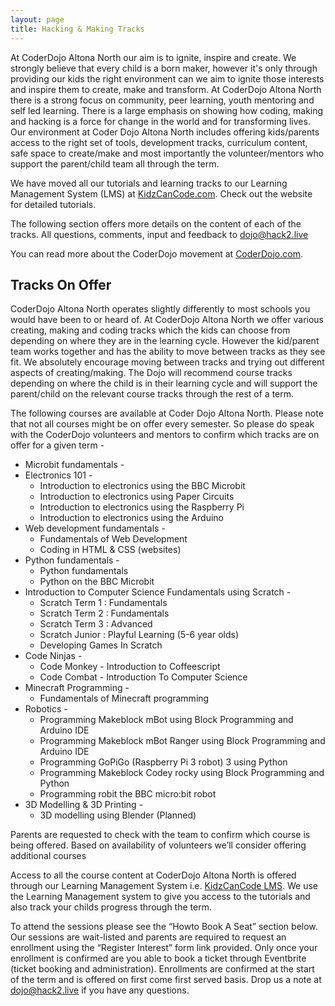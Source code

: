 ```yaml
---
layout: page
title: Hacking & Making Tracks 
---
```


At CoderDojo Altona North our aim is to ignite, inspire and create. We strongly believe that every child is a born maker, however it's only through providing our kids the right environment can we aim to ignite those interests and inspire them to create, make and transform. At CoderDojo Altona North there is a strong focus on community, peer learning, youth mentoring and self led learning. There is a large emphasis on showing how coding, making and hacking is a force for change in the world and for transforming lives. Our environment at Coder Dojo Altona North includes offering kids/parents access to the right set of tools, development tracks, curriculum content, safe space to create/make and most importantly the volunteer/mentors who support the parent/child team all through the term.  

We have moved all our tutorials and learning tracks to our Learning Management System (LMS) at [KidzCanCode.com](https://learning.kidzcancode.com/). Check out the website for detailed tutorials.

The following section offers more details on the content of each of the tracks. All questions, comments, input and feedback to dojo@hack2.live

You can read more about the CoderDojo movement at [CoderDojo.com](https://coderdojo.com/about/).

## Tracks On Offer

CoderDojo Altona North operates slightly differently to most schools you would have been to or heard of. At CoderDojo Altona North we offer various creating, making and coding tracks which the kids can choose from depending on where they are in the learning cycle. However the kid/parent team works together and has the ability to move between tracks as they see fit. We absolutely encourage moving between tracks and trying out different aspects of creating/making. The Dojo will recommend course tracks depending on where the child is in their learning cycle and will support the parent/child on the relevant course tracks through the rest of a term. 

The following courses are available at Coder Dojo Altona North. Please note that not all courses might be on offer every semester. So please do speak with the CoderDojo volunteers and mentors to confirm which tracks are on offer for a given term - 

* Microbit fundamentals -
* Electronics 101 -
  * Introduction to electronics using the BBC Microbit
  * Introduction to electronics using Paper Circuits
  * Introduction to electronics using the Raspberry Pi
  * Introduction to electronics using the Arduino 
* Web development fundamentals -
  * Fundamentals of Web Development
  * Coding in HTML & CSS (websites)
* Python fundamentals -
  * Python fundamentals
  * Python on the BBC Microbit
* Introduction to Computer Science Fundamentals using Scratch -
  * Scratch Term 1 : Fundamentals
  * Scratch Term 2 : Fundamentals
  * Scratch Term 3 : Advanced
  * Scratch Junior : Playful Learning (5-6 year olds)
  * Developing Games In Scratch
* Code Ninjas -
  * Code Monkey - Introduction to Coffeescript
  * Code Combat - Introduction To Computer Science
* Minecraft Programming - 
  * Fundamentals of Minecraft programming 
* Robotics - 
  * Programming Makeblock mBot using Block Programming and Arduino IDE
  * Programming Makeblock mBot Ranger using Block Programming and Arduino IDE
  * Programming GoPiGo (Raspberry Pi 3 robot) 3 using Python  
  * Programming Makeblock Codey rocky using Block Programming and Python
  * Programming robit the BBC micro:bit robot
* 3D Modelling & 3D Printing - 
  * 3D modelling using Blender (Planned)

Parents are requested to check with the team to confirm which course is being offered. Based on availability of volunteers we’ll consider offering additional courses

Access to all the course content at CoderDojo Altona North is offered through our Learning Management System i.e. [KidzCanCode LMS](https://learning.kidzcancode.com). We use the Learning Management system to give you access to the tutorials and also track your childs progress through the term.

To attend the sessions please see the “Howto Book A Seat” section below. Our sessions are wait-listed and parents are required to request an enrollment using the “Register Interest” form link provided. Only once your enrollment is confirmed are you able to book a ticket through Eventbrite (ticket booking and administration). Enrollments are confirmed at the start of the term and is offered on first come first served basis. Drop us a note at dojo@hack2.live if you have any questions.
